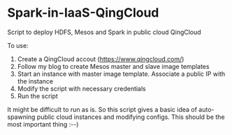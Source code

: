 Spark-in-IaaS-QingCloud
=======================

Script to deploy HDFS, Mesos and Spark in public cloud QingCloud

To use:
1. Create a QingCloud accout (https://www.qingcloud.com/)
2. Follow my blog to create Mesos master and slave image templates
3. Start an instance with master image template. Associate a public IP with the instance
4. Modify the script with necessary credentials
5. Run the script

It might be difficult to run as is. So this script gives a basic idea of auto-spawning public cloud instances and modifying configs. This should be the most important thing :--)
